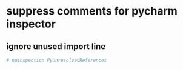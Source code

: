 # suppress comments for pycharm inspector

## ignore unused import line

```py
# noinspection PyUnresolvedReferences
```
